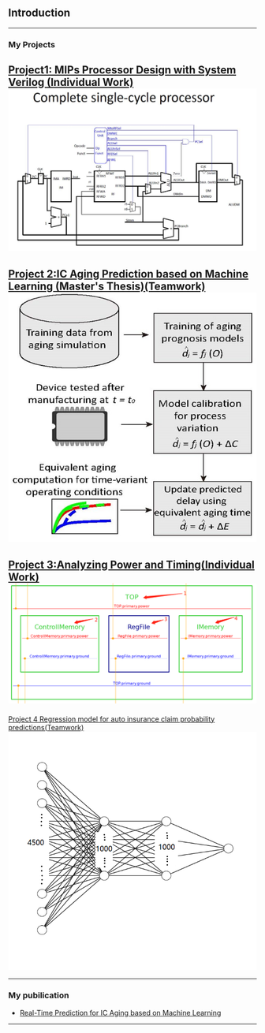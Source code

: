 ## Introduction

---

### My Projects 

[Project1: MIPs Processor Design with System Verilog (Individual Work)](/sample_page1)
<img src="images/p1t1.jpg?raw=true"/>
---
[Project 2:IC Aging Prediction based on Machine Learning (Master's Thesis)(Teamwork) ](/pdf/thesis.pdf)
<img src="images/p2t1.jpg?raw=true"/>
---
[Project 3:Analyzing Power and Timing(Individual Work) ](/sample_page3)
<img src="images/p3t1.bmp?raw=true"/>
---
[Project 4 Regression model for auto insurance claim probability predictions(Teamwork)](/sample_page4)
<img src="images/p4t1.bmp?raw=true"/>

---

### My pubilication

- [Real-Time Prediction for IC Aging based on Machine Learning](/pdf/paper1.pdf)
---
